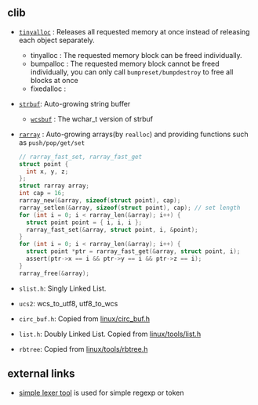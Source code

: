 clib
--------

- [`tinyalloc`](src/tinyalloc.c) : Releases all requested memory at once instead of releasing each object separately.

  * tinyalloc : The requested memory block can be freed individually.
  * bumpalloc : The requested memory block cannot be freed individually, you can only call `bumpreset/bumpdestroy` to free all blocks at once
  * fixedalloc :

- [`strbuf`](src/strbuf.c): Auto-growing string buffer

  * [`wcsbuf`](src/wcsbuf.c) : The wchar_t version of strbuf

- [`rarray`](src/rarray.c) : Auto-growing arrays(by `realloc`) and providing functions such as `push/pop/get/set`

  ```c
  // rarray_fast_set, rarray_fast_get
  struct point {
	int x, y, z;
  };
  struct rarray array;
  int cap = 16;
  rarray_new(&array, sizeof(struct point), cap);
  rarray_setlen(&array, sizeof(struct point), cap); // set length
  for (int i = 0; i < rarray_len(&array); i++) {
	struct point point = { i, i, i };
	rarray_fast_set(&array, struct point, i, &point);
  }
  for (int i = 0; i < rarray_len(&array); i++) {
	struct point *ptr = rarray_fast_get(&array, struct point, i);
	assert(ptr->x == i && ptr->y == i && ptr->z == i);
  }
  rarray_free(&array);
  ```

- `slist.h`: Singly Linked List.

- `ucs2`: wcs_to_utf8, utf8_to_wcs

- `circ_buf.h`: Copied from [linux/circ_buf.h](https://github.com/torvalds/linux/blob/master/include/linux/circ_buf.h)

- `list.h`: Doubly Linked List. Copied from [linux/tools/list.h](https://github.com/torvalds/linux/blob/master/tools/include/linux/list.h)

- `rbtree`: Copied from [linux/tools/rbtree.h](https://github.com/torvalds/linux/blob/master/tools/include/linux/rbtree.h)

## external links

- [simple lexer tool](https://github.com/r32/lex) is used for simple regexp or token
